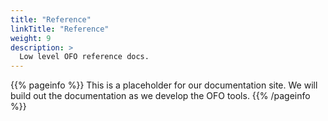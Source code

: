 ```yaml
---
title: "Reference"
linkTitle: "Reference"
weight: 9
description: >
  Low level OFO reference docs.
---
```


{{% pageinfo %}}
This is a placeholder for our documentation site. We will build out the documentation as we develop the OFO tools.
{{% /pageinfo %}}
